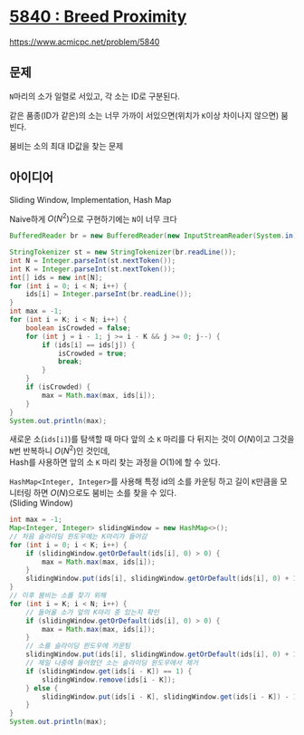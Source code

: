 # [5840 : Breed Proximity](https://www.acmicpc.net/problem/5840)
https://www.acmicpc.net/problem/5840

## 문제
`N`마리의 소가 일렬로 서있고, 각 소는 ID로 구분된다.

같은 품종(ID가 같은)의 소는 너무 가까이 서있으면(위치가 `K`이상 차이나지 않으면) 붐빈다.

붐비는 소의 최대 ID값을 찾는 문제

## 아이디어
Sliding Window, Implementation, Hash Map

Naive하게 $O(N^2)$으로 구현하기에는 `N`이 너무 크다
```java
BufferedReader br = new BufferedReader(new InputStreamReader(System.in));

StringTokenizer st = new StringTokenizer(br.readLine());
int N = Integer.parseInt(st.nextToken());
int K = Integer.parseInt(st.nextToken());
int[] ids = new int[N];
for (int i = 0; i < N; i++) {
    ids[i] = Integer.parseInt(br.readLine());
}
int max = -1;
for (int i = K; i < N; i++) {
    boolean isCrowded = false;
    for (int j = i - 1; j >= i - K && j >= 0; j--) {
        if (ids[i] == ids[j]) {
            isCrowded = true;
            break;
        }
    }
    if (isCrowded) {
        max = Math.max(max, ids[i]);
    }
}
System.out.println(max);
```

새로운 소(`ids[i]`)를 탐색할 때 마다 앞의 소 `K` 마리를 다 뒤지는 것이 $O(N)$이고 그것을 `N`번 반복하니 $O(N^2)$인 것인데,  
Hash를 사용하면 앞의 소 `K` 마리 찾는 과정을 $O(1)$에 할 수 있다.

`HashMap<Integer, Integer>`를 사용해 특정 id의 소를 카운팅 하고 길이 `K`만큼을 모니터링 하면 $O(N)$으로도 붐비는 소를 찾을 수 있다.  
(Sliding Window)
```java
int max = -1;
Map<Integer, Integer> slidingWindow = new HashMap<>();
// 처음 슬라이딩 윈도우에는 K마리가 들어감
for (int i = 0; i < K; i++) {
    if (slidingWindow.getOrDefault(ids[i], 0) > 0) {
        max = Math.max(max, ids[i]);
    }
    slidingWindow.put(ids[i], slidingWindow.getOrDefault(ids[i], 0) + 1);
}
// 이후 붐비는 소를 찾기 위해
for (int i = K; i < N; i++) {
    // 들어올 소가 앞의 K마리 중 있는지 확인
    if (slidingWindow.getOrDefault(ids[i], 0) > 0) {
        max = Math.max(max, ids[i]);
    }
    // 소를 슬라이딩 윈도우에 카운팅
    slidingWindow.put(ids[i], slidingWindow.getOrDefault(ids[i], 0) + 1);
    // 제일 나중에 들어왔던 소는 슬라이딩 윈도우에서 제거
    if (slidingWindow.get(ids[i - K]) == 1) {
        slidingWindow.remove(ids[i - K]);
    } else {
        slidingWindow.put(ids[i - K], slidingWindow.get(ids[i - K]) - 1);
    }
}
System.out.println(max);
```